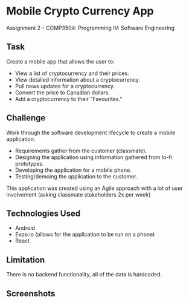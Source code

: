 # Mobile Crypto Currency App
Assignment 2 - COMP3504: Programming IV: Software Engineering

## Task
Create a mobile app that allows the user to:

- View a list of cryptocurrency and their prices.
- View detailed information about a cryptocurrency.
- Pull news updates for a cryptocurrency.
- Convert the price to Canadian dollars.
- Add a cryptocurrency to their "Favourites."

## Challenge 
Work through the software development lifecycle to create a mobile application:

- Requirements gather from the customer (classmate).
- Designing the application using information gathered from lo-fi prototypes.
- Developing the application for a mobile phone.
- Testing/demoing the application to the customer.

This application was created using an Agile approach with a lot of user involvement (asking classmate stakeholders 2x per week)

## Technologies Used
- Android
- Expo.io (allows for the application to be run on a phone)
- React

## Limitation
There is no backend functionality, all of the data is hardcoded.

## Screenshots
